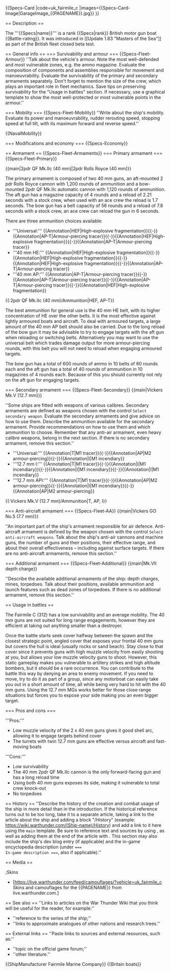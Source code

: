 {{Specs-Card
|code=uk_fairmile_c
|images={{Specs-Card-Image|GarageImage_{{PAGENAME}}.jpg}}
}}

== Description ==
<!-- ''In the first part of the description, cover the history of the ship's creation and military application. In the second part, tell the reader about using this ship in the game. Add a screenshot: if a beginner player has a hard time remembering vehicles by name, a picture will help them identify the ship in question.'' -->
The '''{{Specs|name}}''' is a rank {{Specs|rank}} British motor gun boat {{Battle-rating}}. It was introduced in [[Update 1.83 "Masters of the Sea"]] as part of the British fleet closed beta test.

== General info ==
=== Survivability and armour ===
{{Specs-Fleet-Armour}}
''Talk about the vehicle's armour. Note the most well-defended and most vulnerable zones, e.g. the ammo magazine. Evaluate the composition of components and assemblies responsible for movement and manoeuvrability. Evaluate the survivability of the primary and secondary armaments separately. Don't forget to mention the size of the crew, which plays an important role in fleet mechanics. Save tips on preserving survivability for the "Usage in battles" section. If necessary, use a graphical template to show the most well-protected or most vulnerable points in the armour.''

=== Mobility ===
{{Specs-Fleet-Mobility}}
''Write about the ship's mobility. Evaluate its power and manoeuvrability, rudder rerouting speed, stopping speed at full tilt, with its maximum forward and reverse speed.''

{{NavalMobility}}

=== Modifications and economy ===
{{Specs-Economy}}

== Armament ==
{{Specs-Fleet-Armaments}}
=== Primary armament ===
{{Specs-Fleet-Primary}}
<!-- ''Provide information about the characteristics of the primary armament. Evaluate their efficacy in battle based on their reload speed, ballistics and the capacity of their shells. Add a link to the main article about the weapon: <code><nowiki>{{main|Weapon name (calibre)}}</nowiki></code>. Broadly describe the ammunition available for the primary armament, and provide recommendations on how to use it and which ammunition to choose.'' -->
{{main|2pdr QF Mk.IIc (40 mm)|2pdr Rolls Royce (40 mm)}}

The primary armament is composed of two 40 mm guns, an aft-mounted 2 pdr Rolls Royce cannon with 1,200 rounds of ammunition and a bow-mounted 2pdr QF Mk.IIc automatic cannon with 1,120 rounds of ammunition. The aft gun has a magazine capacity of 4 rounds and a reload of 2.21 seconds with a stock crew, when used with an ace crew the reload is 1.7 seconds. The bow gun has a belt capacity of 56 rounds and a reload of 7.8 seconds with a stock crew, an ace crew can reload the gun in 6 seconds.

There are three ammunition choices available:

* '''Universal:''' {{Annotation|HEF|High-explosive fragmentation}}{{-}}{{Annotation|AP-T|Armour-piercing tracer}}{{-}}{{Annotation|HEF|High-explosive fragmentation}}{{-}}{{Annotation|AP-T|Armour-piercing tracer}}
* '''40 mm HE:''' {{Annotation|HEF|High-explosive fragmentation}}{{-}}{{Annotation|HEF|High-explosive fragmentation}}{{-}}{{Annotation|HEF|High-explosive fragmentation}}{{-}}{{Annotation|AP-T|Armour-piercing tracer}}
* '''40 mm AP:''' {{Annotation|AP-T|Armour-piercing tracer}}{{-}}{{Annotation|AP-T|Armour-piercing tracer}}{{-}}{{Annotation|AP-T|Armour-piercing tracer}}{{-}}{{Annotation|HEF|High-explosive fragmentation}}

{{:2pdr QF Mk.IIc (40 mm)/Ammunition|HEF, AP-T}}

The best ammunition for general use is the 40 mm HE belt, with its higher concentration of HE over the other belts. It is the most effective against lightly armoured boats and aircraft. To deal with armoured targets, a large amount of the 40 mm AP belt should also be carried. Due to the long reload of the bow gun it may be advisable to try to engage targets with the aft gun when reloading or switching belts. Alternatively you may want to use the universal belt which trades damage output for more armour-piercing rounds, with this belt you will not need to reload when engaging armoured targets.

The bow gun has a total of 600 rounds of ammo in 10 belts of 60 rounds each and the aft gun has a total of 40 rounds of ammunition in 10 magazines of 4 rounds each. Because of this you should currently not rely on the aft gun for engaging targets.

=== Secondary armament ===
{{Specs-Fleet-Secondary}}
{{main|Vickers Mk.V (12.7 mm)}}

''Some ships are fitted with weapons of various calibres. Secondary armaments are defined as weapons chosen with the control <code>Select secondary weapon</code>. Evaluate the secondary armaments and give advice on how to use them. Describe the ammunition available for the secondary armament. Provide recommendations on how to use them and which ammunition to choose. Remember that any anti-air armament, even heavy calibre weapons, belong in the next section. If there is no secondary armament, remove this section.''

* '''Universal:''' {{Annotation|T|M1 tracer}}{{-}}{{Annotation|AP|M2 armour-piercing}}{{-}}{{Annotation|I|M1 incendiary}}
* '''12.7 mm I:''' {{Annotation|T|M1 tracer}}{{-}}{{Annotation|I|M1 incendiary}}{{-}}{{Annotation|I|M1 incendiary}}{{-}}{{Annotation|I|M1 incendiary}}
* '''12.7 mm API:''' {{Annotation|T|M1 tracer}}{{-}}{{Annotation|AP|M2 armour-piercing}}{{-}}{{Annotation|I|M1 incendiary}}{{-}}{{Annotation|AP|M2 armour-piercing}}

{{:Vickers Mk.V (12.7 mm)/Ammunition|T, AP, I}}

=== Anti-aircraft armament ===
{{Specs-Fleet-AA}}
{{main|Vickers GO No.5 (7.7 mm)}}

''An important part of the ship's armament responsible for air defence. Anti-aircraft armament is defined by the weapon chosen with the control <code>Select anti-aircraft weapons</code>. Talk about the ship's anti-air cannons and machine guns, the number of guns and their positions, their effective range, and about their overall effectiveness – including against surface targets. If there are no anti-aircraft armaments, remove this section.''

=== Additional armament ===
{{Specs-Fleet-Additional}}
{{main|Mk.VII depth charge}}

''Describe the available additional armaments of the ship: depth charges, mines, torpedoes. Talk about their positions, available ammunition and launch features such as dead zones of torpedoes. If there is no additional armament, remove this section.''

== Usage in battles ==
<!-- ''Describe the technique of using this ship, the characteristics of her use in a team and tips on strategy. Abstain from writing an entire guide – don't try to provide a single point of view, but give the reader food for thought. Talk about the most dangerous opponents for this vehicle and provide recommendations on fighting them. If necessary, note the specifics of playing with this vehicle in various modes (AB, RB, SB).'' -->

The Fairmile C (312) has a low survivability and an average mobility. The 40 mm guns are not suited for long range engagements, however they are efficient at taking out anything smaller than a destroyer.

Once the battle starts seek cover halfway between the spawn and the closest strategic point, angled cover that exposes your frontal 40 mm guns but covers the hull is ideal (usually rocks or sand beach). Stay close to that cover since it prevents guns with high muzzle velocity from easily shooting at you, but allows your low muzzle velocity guns to shoot. However, this static gameplay makes you vulnerable to artillery strikes and high altitude bombers, but it should be a rare occurrence. You can contribute to the battle this way by denying an area to enemy movement. If you need to move, try to do it as part of a group, since any motorboat can easily take you out in a short amount of time, all while being very hard to hit with the 40 mm guns. Using the 12.7 mm MGs works better for those close range situations but forces you to expose your side making you an even bigger target.

=== Pros and cons ===
<!-- ''Summarise and briefly evaluate the vehicle in terms of its characteristics and combat effectiveness. Mark its pros and cons in the bulleted list. Try not to use more than 6 points for each of the characteristics. Avoid using categorical definitions such as "bad", "good" and the like - use substitutions with softer forms such as "inadequate" and "effective".'' -->

'''Pros:'''

* Low muzzle velocity of the 2 x 40 mm guns gives it good shell arc, allowing it to engage targets behind cover
* The turrets with twin 12.7 mm guns are effective versus aircraft and fast-moving boats

'''Cons:'''

* Low survivability
* The 40 mm 2pdr QF Mk.IIc cannon is the only forward-facing gun and has a long reload time
* Using both 40 mm guns exposes its side, making it vulnerable to total crew knock-out
* No torpedoes

== History ==
''Describe the history of the creation and combat usage of the ship in more detail than in the introduction. If the historical reference turns out to be too long, take it to a separate article, taking a link to the article about the ship and adding a block "/History" (example: <nowiki>https://wiki.warthunder.com/(Ship-name)/History</nowiki>) and add a link to it here using the <code>main</code> template. Be sure to reference text and sources by using <code><nowiki><ref></ref></nowiki></code>, as well as adding them at the end of the article with <code><nowiki><references /></nowiki></code>. This section may also include the ship's dev blog entry (if applicable) and the in-game encyclopedia description (under <code><nowiki>=== In-game description ===</nowiki></code>, also if applicable).''

== Media ==
<!-- ''Excellent additions to the article would be video guides, screenshots from the game, and photos.'' -->

;Skins
* [https://live.warthunder.com/feed/camouflages/?vehicle=uk_fairmile_c Skins and camouflages for the {{PAGENAME}} from live.warthunder.com.]

== See also ==
''Links to articles on the War Thunder Wiki that you think will be useful for the reader, for example:''
* ''reference to the series of the ship;''
* ''links to approximate analogues of other nations and research trees.''

== External links ==
''Paste links to sources and external resources, such as:''
* ''topic on the official game forum;''
* ''other literature.''

{{ShipManufacturer Fairmile Marine Company}}
{{Britain boats}}